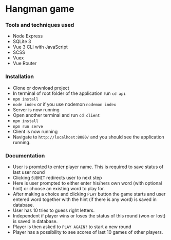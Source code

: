 # Hangman game

### Tools and techniques used
* Node Express
* SQLite 3
* Vue 3 CLI with JavaScript
* SCSS
* Vuex
* Vue Router


### Installation
* Clone or download project
* In terminal of root folder of the application run `cd api`
* `npm install`
* `node index` or if you use nodemon `nodemon index`
* Server is now running
* Open another terminal and run `cd client`
* `npm install`
* `npm run serve` 
* Client is now running
* Navigate to `http://localhost:8080/` and you should see the application running.


### Documentation
* User is promted to enter player name. This is required to save status of last user round
* Clicking `SUBMIT` redirects user to next step
* Here is user prompted to either enter his/hers own word (with optional hint) or choose an existing word to play for.
* After making a choice and clicking `PLAY` button the game starts and user entered word together with the hint (if there is any word) is saved in database.
* User has 10 tries to guess right letters.
* Independent if player wins or loses the status of this round (won or lost) is saved in database.
* Player is then asked to `PLAY AGAIN?` to start a new round
* Player has a possibility to see scores of last 10 games of other players.
